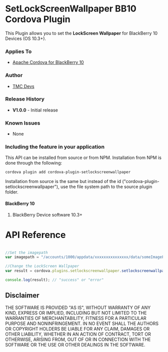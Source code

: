 # SetLockScreenWallpaper BB10 Cordova Plugin

This Plugin allows you to set the **LockScreen Wallpaper** for BlackBerry 10 Devices (OS 10.3+).

### Applies To

* [Apache Cordova for BlackBerry 10](https://github.com/blackberry/cordova-blackberry/tree/master/blackberry10)

### Author

* [TMC Devs](https://twitter.com/julster85)

### Release History

* **V1.0.0** - Initial release

### Known Issues

* None

### Including the feature in your application

This API can be installed from source or from NPM. Installation from NPM is done through the following:

	cordova plugin add cordova-plugin-setlockscreenwallpaper

Installation from source is the same but instead of the id ("cordova-plugin-setlockscreenwallpaper"), use the file system path to the source plugin folder.

#### BlackBerry 10

1. BlackBerry Device software 10.3+

# API Reference #

```javascript

//Set the imagepath
var imagepath = "/accounts/1000/appdata/xxxxxxxxxxxxxxx/data/someImageFile.jpg"; //Start NOT with 'file://....''

//Change the LockScreen Wallpaper
var result = cordova.plugins.setlockscreenwallpaper.setlockscreenwallpaper(imagepath);

console.log(result); // "success" or "error"

```

## Disclaimer

THE SOFTWARE IS PROVIDED "AS IS", WITHOUT WARRANTY OF ANY KIND, EXPRESS OR IMPLIED, INCLUDING BUT NOT LIMITED TO THE WARRANTIES OF MERCHANTABILITY, FITNESS FOR A PARTICULAR PURPOSE AND NONINFRINGEMENT. IN NO EVENT SHALL THE AUTHORS OR COPYRIGHT HOLDERS BE LIABLE FOR ANY CLAIM, DAMAGES OR OTHER LIABILITY, WHETHER IN AN ACTION OF CONTRACT, TORT OR OTHERWISE, ARISING FROM, OUT OF OR IN CONNECTION WITH THE SOFTWARE OR THE USE OR OTHER DEALINGS IN THE SOFTWARE.